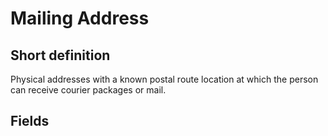 # Mailing Address
## Short definition
Physical addresses with a known postal route location at which the person can receive courier packages or mail.
## Fields
